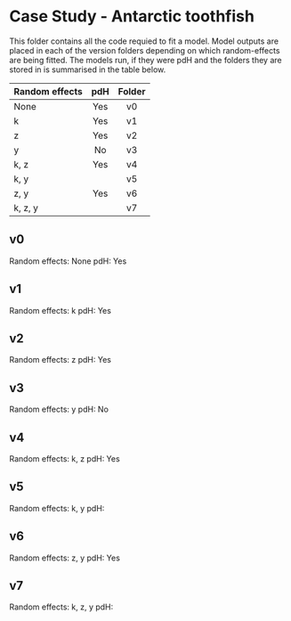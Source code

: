 # Case Study - Antarctic toothfish

This folder contains all the code requied to fit a model.  Model outputs are
placed in each of the version folders depending on which random-effects are
being fitted. The models run, if they were pdH and the folders they are stored
in is summarised in the table below.

| Random effects | pdH | Folder |
| -------------- |:---:|:------:|
| None           | Yes | v0     |
| k              | Yes | v1     |
| z              | Yes | v2     |
| y              | No  | v3     |
| k, z           | Yes | v4     |
| k, y           |  | v5     |
| z, y           | Yes | v6     |
| k, z, y        |  | v7     |



## v0

Random effects: None
pdH: Yes


## v1

Random effects: k
pdH: Yes


## v2

Random effects: z
pdH: Yes


## v3

Random effects: y
pdH: No


## v4

Random effects: k, z
pdH: Yes


## v5

Random effects: k, y
pdH:


## v6

Random effects: z, y
pdH: Yes


## v7

Random effects: k, z, y
pdH:


